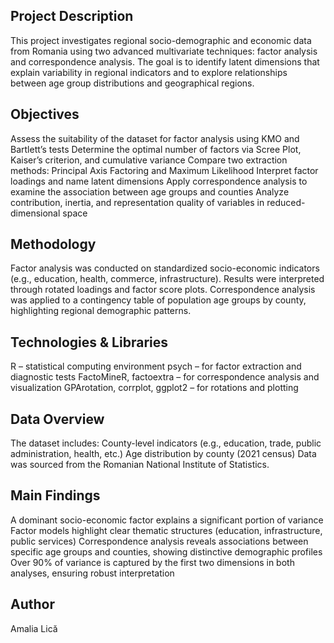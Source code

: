 ## Project Description
This project investigates regional socio-demographic and economic data from Romania using two advanced multivariate techniques: factor analysis and correspondence analysis. The goal is to identify latent dimensions that explain variability in regional indicators and to explore relationships between age group distributions and geographical regions.

## Objectives
Assess the suitability of the dataset for factor analysis using KMO and Bartlett’s tests
Determine the optimal number of factors via Scree Plot, Kaiser’s criterion, and cumulative variance
Compare two extraction methods: Principal Axis Factoring and Maximum Likelihood
Interpret factor loadings and name latent dimensions
Apply correspondence analysis to examine the association between age groups and counties
Analyze contribution, inertia, and representation quality of variables in reduced-dimensional space

## Methodology
Factor analysis was conducted on standardized socio-economic indicators (e.g., education, health, commerce, infrastructure). Results were interpreted through rotated loadings and factor score plots. Correspondence analysis was applied to a contingency table of population age groups by county, highlighting regional demographic patterns.

## Technologies & Libraries
R – statistical computing environment
psych – for factor extraction and diagnostic tests
FactoMineR, factoextra – for correspondence analysis and visualization
GPArotation, corrplot, ggplot2 – for rotations and plotting

## Data Overview
The dataset includes:
County-level indicators (e.g., education, trade, public administration, health, etc.)
Age distribution by county (2021 census)
Data was sourced from the Romanian National Institute of Statistics.

## Main Findings
A dominant socio-economic factor explains a significant portion of variance
Factor models highlight clear thematic structures (education, infrastructure, public services)
Correspondence analysis reveals associations between specific age groups and counties, showing distinctive demographic profiles
Over 90% of variance is captured by the first two dimensions in both analyses, ensuring robust interpretation

## Author
Amalia Lică


